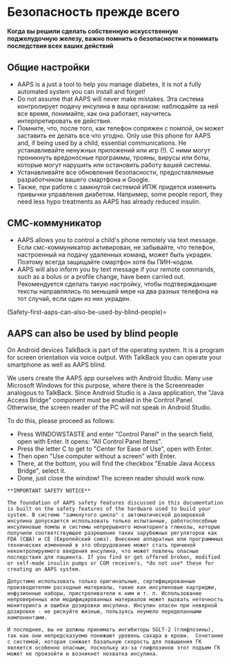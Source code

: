 # Безопасность прежде всего

**Когда вы решили сделать собственную искусственную поджелудочную железу, важно помнить о безопасности и понимать последствия всех ваших действий**

## Общие настройки

- AAPS is a just a tool to help you manage diabetes, it is not a fully automated system you can install and forget!
- Do not assume that AAPS will never make mistakes. Эта система контролирует подачу инсулина в ваш организм: наблюдайте за ней все время, понимайте, как она работает, научитесь интерпретировать ее действия.
- Помните, что, после того, как телефон сопряжен с помпой, он может заставить ее делать все что угодно. Only use this phone for AAPS and, if being used by a child, essential communications. Не устанавливайте ненужных приложений или игр (!). С ними могут проникнуть вредоносные программы, трояны, вирусы или боты, которые могут нарушить или остановить работу вашей системы.
- Устанавливайте все обновления безопасности, предоставляемые разработчиком вашего смартфона и Google.
- Также, при работе с замкнутой системой ИПЖ придется изменить привычки управления диабетом. Например, some people report, they need less hypo treatments as AAPS has already reduced insulin.

## СМС-коммуникатор

- AAPS allows you to control a child's phone remotely via text message. Если смс-коммуникатор активирован, не забывайте, что телефон, настроенный на подачу удаленных команд, может быть украден. Поэтому всегда защищайте смартфон хотя бы ПИН-кодом.
- AAPS will also inform you by text message if your remote commands, such as a bolus or a profile change, have been carried out. Рекомендуется сделать такую настройку, чтобы подтверждающие тексты направлялись по меньшей мере на два разных телефона на тот случай, если один из них украден.

(Safety-first-aaps-can-also-be-used-by-blind-people)=
## AAPS can also be used by blind people

On Android devices TalkBack is part of the operating system. It is a program for screen orientation via voice output. With TalkBack you can operate your smartphone as well as AAPS blind.

We users create the AAPS app ourselves with Android Studio. Many use Microsoft Windows for this purpose, where there is the Screenreader analogous to TalkBack. Since Android Studio is a Java application, the "Java Access Bridge" component must be enabled in the Control Panel. Otherwise, the screen reader of the PC will not speak in Android Studio.

To do this, please proceed as follows:

- Press WINDOWSTASTE and enter "Control Panel" in the search field, open with Enter. It opens: "All Control Panel Items".
- Press the letter C to get to "Center for Ease of Use", open with Enter.
- Then open "Use computer without a screen" with Enter.
- There, at the bottom, you will find the checkbox "Enable Java Access Bridge", select it.
- Done, just close the window! The screen reader should work now.

```{note}
**IMPORTANT SAFETY NOTICE**

The foundation of AAPS safety features discussed in this documentation is built on the safety features of the hardware used to build your system. В системе "замкнутого цикла" с автоматической дозировкой инсулина допускается использовать только испытанные, работоспособные инсулиновые помпы и системы непрерывного мониторинга глюкозы, которые получили соответствующее разрешение таких зарубежных регуляторов как FDA (США) и CE (Европейский союз). Внесение аппаратных или программных технических изменений в это оборудование может стать причиной неконтролируемого введения инсулина, что может повлечь опасные последствия для пациента. If you find or get offered broken, modified or self-made insulin pumps or CGM receivers, *do not use* these for creating an AAPS system.

Допустимо использовать только оригинальные, сертифицированные производителем расходные материалы, такие как инсулиновые картриджи, инфузионные наборы, пристреливатели к ним и т. п. Использование непроверенных или модифицированных материалов может вызвать неточность мониторинга и ошибки дозировки инсулина. Инсулин опасен при неверной дозировке - не рискуйте жизнью, пользуясь неумело переделанными компонентами.

И последнее, вы не должны принимать ингибиторы SGLT-2 (глифлозины), так как они непредсказуемо понижают уровень сахара в крови.  Сочетание с системой, которая снижает базальную скорость для повышения ГК является особенно опасным, поскольку из-за глифлозинов этот подъем ГК может не произойти и возникнет нехватка инсулина.
```
